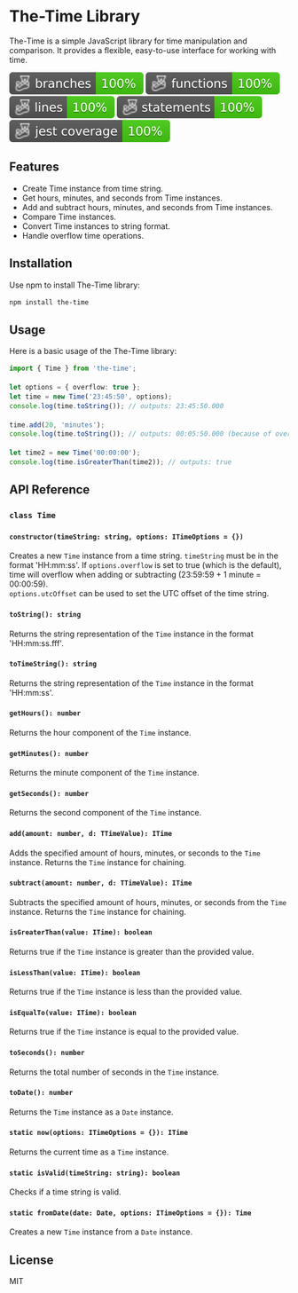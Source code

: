 # The-Time Library

The-Time is a simple JavaScript library for time manipulation and comparison. It provides a flexible, easy-to-use interface for working with time.

![Branches](./badges/coverage-branches.svg)
![Functions](./badges/coverage-functions.svg)
![Lines](./badges/coverage-lines.svg)
![Statements](./badges/coverage-statements.svg)
![Jest coverage](./badges/coverage-jest%20coverage.svg)

## Features
- Create Time instance from time string.
- Get hours, minutes, and seconds from Time instances.
- Add and subtract hours, minutes, and seconds from Time instances.
- Compare Time instances.
- Convert Time instances to string format.
- Handle overflow time operations.

## Installation

Use npm to install The-Time library:

```bash
npm install the-time
```

## Usage

Here is a basic usage of the The-Time library:

```typescript
import { Time } from 'the-time';

let options = { overflow: true };
let time = new Time('23:45:50', options);
console.log(time.toString()); // outputs: 23:45:50.000

time.add(20, 'minutes');
console.log(time.toString()); // outputs: 00:05:50.000 (because of overflow option)

let time2 = new Time('00:00:00');
console.log(time.isGreaterThan(time2)); // outputs: true
```

## API Reference

### `class Time`

#### `constructor(timeString: string, options: ITimeOptions = {})`

Creates a new `Time` instance from a time string. `timeString` must be in the format 'HH:mm:ss'. If `options.overflow` is set to true (which is the default), time will overflow when adding or subtracting (23:59:59 + 1 minute = 00:00:59).  
`options.utcOffset` can be used to set the UTC offset of the time string.

#### `toString(): string`

Returns the string representation of the `Time` instance in the format 'HH:mm:ss.fff'.

#### `toTimeString(): string`

Returns the string representation of the `Time` instance in the format 'HH:mm:ss'.

#### `getHours(): number`

Returns the hour component of the `Time` instance.

#### `getMinutes(): number`

Returns the minute component of the `Time` instance.

#### `getSeconds(): number`

Returns the second component of the `Time` instance.

#### `add(amount: number, d: TTimeValue): ITime`

Adds the specified amount of hours, minutes, or seconds to the `Time` instance. Returns the `Time` instance for chaining.

#### `subtract(amount: number, d: TTimeValue): ITime`

Subtracts the specified amount of hours, minutes, or seconds from the `Time` instance. Returns the `Time` instance for chaining.

#### `isGreaterThan(value: ITime): boolean`

Returns true if the `Time` instance is greater than the provided value.

#### `isLessThan(value: ITime): boolean`

Returns true if the `Time` instance is less than the provided value.

#### `isEqualTo(value: ITime): boolean`

Returns true if the `Time` instance is equal to the provided value.

#### `toSeconds(): number`

Returns the total number of seconds in the `Time` instance.

#### `toDate(): number`

Returns the `Time` instance as a `Date` instance.

#### `static now(options: ITimeOptions = {}): ITime`

Returns the current time as a `Time` instance.

#### `static isValid(timeString: string): boolean`

Checks if a time string is valid.

#### `static fromDate(date: Date, options: ITimeOptions = {}): Time`

Creates a new `Time` instance from a `Date` instance.

## License

MIT
